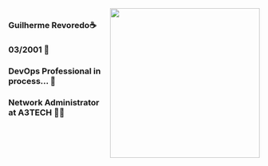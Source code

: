 <img src="https://media.giphy.com/media/v1.Y2lkPTc5MGI3NjExZ3dwMGVuMjY1MDN1dTlmM2pudnltcDNnMzlwbnN4ZWVzdWQ4NWR6MSZlcD12MV9pbnRlcm5hbF9naWZfYnlfaWQmY3Q9cw/MAcqfBGahLB7WYGeBZ/giphy.gif" height="300" align="right">


###                 Guilherme Revoredo:coffee:
###                           03/2001 :tada:
### DevOps Professional in process... :brain:
###   Network Administrator at A3TECH :man_technologist:

<div>
  
</div>


<!--
**grmo-dv/grmo-dv** is a ✨ _special_ ✨ repository because its `README.md` (this file) appears on your GitHub profile.

Here are some ideas to get you started:

- 🔭 I’m currently working on ...
- 🌱 I’m currently learning ...
- 👯 I’m looking to collaborate on ...
- 🤔 I’m looking for help with ...
- 💬 Ask me about ...
- 📫 How to reach me: ...
- 😄 Pronouns: ...
- ⚡ Fun fact: ...
-->
